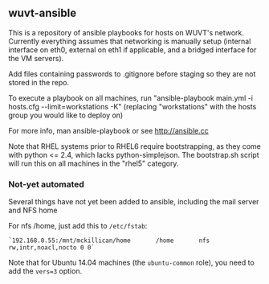 ## wuvt-ansible
This is a repository of ansible playbooks for hosts on WUVT's network. Currently everything assumes that networking is manually setup (internal interface on eth0, external on eth1 if applicable, and a bridged interface for the VM servers).

Add files containing passwords to .gitignore before staging so they are not stored in the repo.

To execute a playbook on all machines, run 
"ansible-playbook main.yml -i hosts.cfg --limit=workstations -K"
(replacing "workstations" with the hosts group you would like to deploy on)

For more info, man ansible-playbook or see http://ansible.cc

Note that RHEL systems prior to RHEL6 require bootstrapping, as they come with 
python <= 2.4, which lacks python-simplejson. The bootstrap.sh script will run 
this on all machines in the "rhel5" category.

### Not-yet automated
Several things have not yet been added to ansible, including the mail server and NFS home

For nfs /home, just add this to `/etc/fstab`:

    `192.168.0.55:/mnt/mckillican/home       /home       nfs     rw,intr,noacl,nocto 0 0`

Note that for Ubuntu 14.04 machines (the `ubuntu-common` role), you need to 
add the `vers=3` option.
